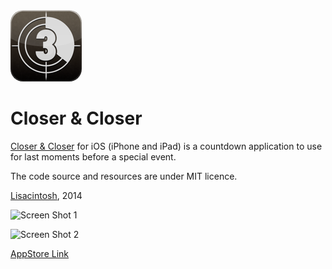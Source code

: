 <img style="border-radius:20px;" src="Icon@2x.png">

Closer &amp; Closer
=====

[Closer &amp; Closer](http://www.lisacintosh.com/closer/) for iOS (iPhone and iPad) is a countdown application to use for last moments before a special event.

The code source and resources are under MIT licence.

[Lisacintosh](http://www.lisacintosh.com/), 2014

![Screen Shot 1](http://lisacintosh.com/closer/images/screenshot-1.png)

![Screen Shot 2](http://lisacintosh.com/closer/images/screenshot-2.png)


[AppStore Link](https://itunes.apple.com/us/app/closer-closer/id426017193?ls=1&mt=8)